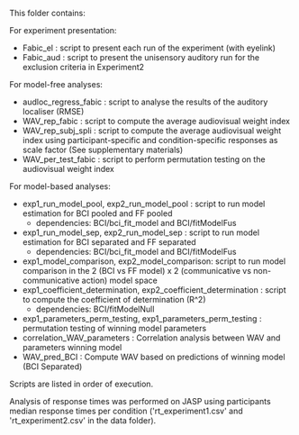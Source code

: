 This folder contains:

For experiment presentation:
* Fabic_el : script to present each run of the experiment (with eyelink)
* Fabic_aud : script to present the unisensory auditory run for the exclusion criteria in Experiment2

For model-free analyses:
* audloc_regress_fabic : script to analyse the results of the auditory localiser (RMSE)
* WAV_rep_fabic : script to compute the average audiovisual weight index
* WAV_rep_subj_spli : script to compute the average audiovisual weight index using participant-specific and condition-specific responses as scale factor (See supplementary materials)
* WAV_per_test_fabic : script to perform permutation testing on the audiovisual weight index

For model-based analyses:
* exp1_run_model_pool, exp2_run_model_pool : script to run model estimation for BCI pooled and FF pooled
  - dependencies: BCI/bci_fit_model and BCI/fitModelFus
* exp1_run_model_sep, exp2_run_model_sep : script to run model estimation for BCI separated and FF separated
  - dependencies: BCI/bci_fit_model and BCI/fitModelFus
* exp1_model_comparison, exp2_model_comparison: script to run model comparison in the 2 (BCI vs FF model) x 2 (communicative vs non-communicative action) model space
* exp1_coefficient_determination, exp2_coefficient_determination : script to compute the coefficient of determination (R^2)
  - dependencies: BCI/fitModelNull
* exp1_parameters_perm_testing, exp1_parameters_perm_testing : permutation testing of winning model parameters
* correlation_WAV_parameters : Correlation analysis between WAV and parameters winning model
* WAV_pred_BCI : Compute WAV based on predictions of winning model (BCI Separated)

Scripts are listed in order of execution.

Analysis of response times was performed on JASP using participants median response times per condition ('rt_experiment1.csv' and 'rt_experiment2.csv' in the data folder).
